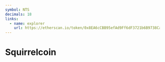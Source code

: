 ```yaml
---
symbol: NTS
decimals: 18
links:
  - name: explorer
    url: https://etherscan.io/token/0x8EA6cCBB95efAd9Ff6dF3721b6B9738Cac255d59
---
```


# Squirrelcoin
